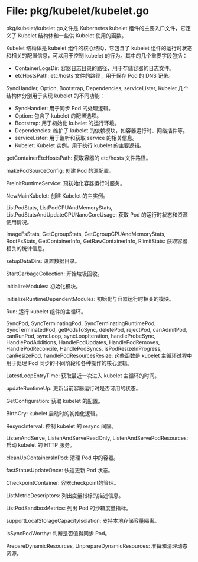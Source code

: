 # File: pkg/kubelet/kubelet.go

pkg/kubelet/kubelet.go文件是 Kubernetes kubelet 组件的主要入口文件，它定义了 Kubelet 结构体和一些供 Kubelet 使用的函数。

Kubelet 结构体是 kubelet 组件的核心结构，它包含了 kubelet 组件的运行时状态和相关的配置信息，可以用于控制 kubelet 的行为。其中的几个重要字段包括：
- ContainerLogsDir: 容器日志目录的路径，用于存储容器的日志文件。
- etcHostsPath: etc/hosts 文件的路径，用于保存 Pod 的 DNS 记录。

SyncHandler, Option, Bootstrap, Dependencies, serviceLister, Kubelet 几个结构体分别用于实现 kubelet 的不同功能：
- SyncHandler: 用于同步 Pod 的处理逻辑。
- Option: 包含了 kubelet 的配置选项。
- Bootstrap: 用于初始化 kubelet 的运行环境。
- Dependencies: 维护了 kubelet 的依赖模块，如容器运行时、网络插件等。
- serviceLister: 用于监听和获取 service 的相关信息。
- Kubelet: Kubelet 实例，用于执行 kubelet 的主要逻辑。

getContainerEtcHostsPath: 获取容器的 etc/hosts 文件路径。

makePodSourceConfig: 创建 Pod 的源配置。

PreInitRuntimeService: 预初始化容器运行时服务。

NewMainKubelet: 创建 Kubelet 的主实例。

ListPodStats, ListPodCPUAndMemoryStats, ListPodStatsAndUpdateCPUNanoCoreUsage: 获取 Pod 的运行时状态和资源使用情况。

ImageFsStats, GetCgroupStats, GetCgroupCPUAndMemoryStats, RootFsStats, GetContainerInfo, GetRawContainerInfo, RlimitStats: 获取容器相关的统计信息。

setupDataDirs: 设置数据目录。

StartGarbageCollection: 开始垃圾回收。

initializeModules: 初始化模块。

initializeRuntimeDependentModules: 初始化与容器运行时相关的模块。

Run: 运行 kubelet 组件的主循环。

SyncPod, SyncTerminatingPod, SyncTerminatingRuntimePod, SyncTerminatedPod, getPodsToSync, deletePod, rejectPod, canAdmitPod, canRunPod, syncLoop, syncLoopIteration, handleProbeSync, HandlePodAdditions, HandlePodUpdates, HandlePodRemoves, HandlePodReconcile, HandlePodSyncs, isPodResizeInProgress, canResizePod, handlePodResourcesResize: 这些函数是 kubelet 主循环过程中用于处理 Pod 同步的不同阶段和各种操作的核心逻辑。

LatestLoopEntryTime: 获取最近一次进入 kubelet 主循环的时间。

updateRuntimeUp: 更新当前容器运行时是否可用的状态。

GetConfiguration: 获取 kubelet 的配置。

BirthCry: kubelet 启动时的初始化逻辑。

ResyncInterval: 控制 kubelet 的 resync 间隔。

ListenAndServe, ListenAndServeReadOnly, ListenAndServePodResources: 启动 kubelet 的 HTTP 服务。

cleanUpContainersInPod: 清理 Pod 中的容器。

fastStatusUpdateOnce: 快速更新 Pod 状态。

CheckpointContainer: 容器checkpoint的管理。

ListMetricDescriptors: 列出度量指标的描述信息。

ListPodSandboxMetrics: 列出 Pod 的沙箱度量指标。

supportLocalStorageCapacityIsolation: 支持本地存储容量隔离。

isSyncPodWorthy: 判断是否值得同步 Pod。

PrepareDynamicResources, UnprepareDynamicResources: 准备和清理动态资源。


